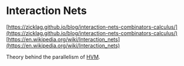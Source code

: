 # Interaction Nets

[https://zicklag.github.io/blog/interaction-nets-combinators-calculus/](https://zicklag.github.io/blog/interaction-nets-combinators-calculus/)
[https://en.wikipedia.org/wiki/Interaction_nets](https://en.wikipedia.org/wiki/Interaction_nets)

Theory behind the parallelism of [HVM](https://github.com/HigherOrderCO/HVM).
